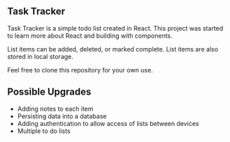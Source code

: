 ## Task Tracker

Task Tracker is a simple todo list created in React. This project was started to learn more about React and building with components.

List items can be added, deleted, or marked complete. List items are also stored in local storage.

Feel free to clone this repository for your own use.

## Possible Upgrades

- Adding notes to each item
- Persisting data into a database
- Adding authentication to allow access of lists between devices
- Multiple to do lists
